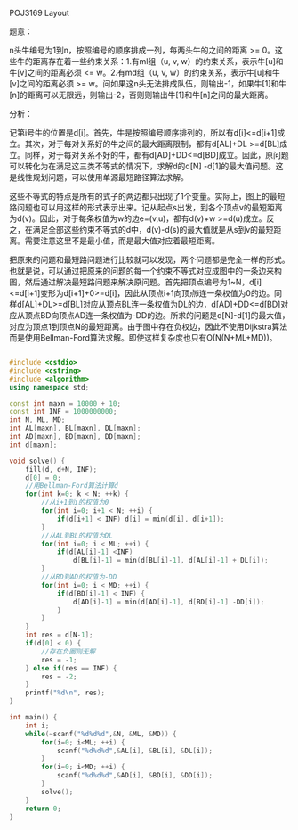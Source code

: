 POJ3169 Layout

题意：

n头牛编号为1到n，按照编号的顺序排成一列，每两头牛的之间的距离 >= 0。这些牛的距离存在着一些约束关系：1.有ml组（u, v, w）的约束关系，表示牛[u]和牛[v]之间的距离必须 <= w。2.有md组（u, v, w）的约束关系，表示牛[u]和牛[v]之间的距离必须 >= w。问如果这n头无法排成队伍，则输出-1，如果牛[1]和牛[n]的距离可以无限远，则输出-2，否则则输出牛[1]和牛[n]之间的最大距离。

分析：

记第i号牛的位置是d[i]。首先，牛是按照编号顺序排列的，所以有d[i]<=d[i+1]成立。其次，对于每对关系好的牛之间的最大距离限制，都有d[AL]+DL >=d[BL]成立。同样，对于每对关系不好的牛，都有d[AD]+DD<=d[BD]成立。因此，原问题可以转化为在满足这三类不等式的情况下，求解d的d[N] -d[1]的最大值问题。这是线性规划问题，可以使用单源最短路径算法求解。

这些不等式的特点是所有的式子的两边都只出现了1个变量。实际上，图上的最短路问题也可以用这样的形式表示出来。记从起点s出发，到各个顶点v的最短距离为d(v)。因此，对于每条权值为w的边e=(v,u)，都有d(v)+w >=d(u)成立。反之，在满足全部这些约束不等式的d中，d(v)-d(s)的最大值就是从s到v的最短距离。需要注意这里不是最小值，而是最大值对应着最短距离。

把原来的问题和最短路问题进行比较就可以发现，两个问题都是完全一样的形式。也就是说，可以通过把原来的问题的每一个约束不等式对应成图中的一条边来构图，然后通过解决最短路问题来解决原问题。首先把顶点编号为1~N，d[i]<=d[i+1]变形为d[i+1]+0>=d[i]，因此从顶点i+1向顶点i连一条权值为0的边。同样d[AL]+DL>=d[BL]对应从顶点BL连一条权值为DL的边，d[AD]+DD<=d[BD]对应从顶点BD向顶点AD连一条权值为-DD的边。所求的问题是d[N]-d[1]的最大值，对应为顶点1到顶点N的最短距离。由于图中存在负权边，因此不使用Dijkstra算法而是使用Bellman-Ford算法求解。即使这样复杂度也只有O(N(N+ML+MD))。

```C++

#include <cstdio>
#include <cstring>
#include <algorithm>
using namespace std;

const int maxn = 10000 + 10;
const int INF = 1000000000;
int N, ML, MD;
int AL[maxn], BL[maxn], DL[maxn];
int AD[maxn], BD[maxn], DD[maxn];
int d[maxn];

void solve() {
    fill(d, d+N, INF);
    d[0] = 0;
    //用Bellman-Ford算法计算d
    for(int k=0; k < N; ++k) {
        //从i+1到i的权值为0
        for(int i=0; i+1 < N; ++i) {
            if(d[i+1] < INF) d[i] = min(d[i], d[i+1]);
        }
        //从AL到BL的权值为DL
        for(int i=0; i < ML; ++i) {
            if(d[AL[i]-1] <INF)
                d[BL[i]-1] = min(d[BL[i]-1], d[AL[i]-1] + DL[i]);
        }
        //从BD到AD的权值为-DD
        for(int i=0; i < MD; ++i) {
            if(d[BD[i]-1] < INF) {
                d[AD[i]-1] = min(d[AD[i]-1], d[BD[i]-1] -DD[i]);
            }
        }
    }
    int res = d[N-1];
    if(d[0] < 0) {
        //存在负圈则无解
        res = -1;
    } else if(res == INF) {
        res = -2;
    }
    printf("%d\n", res);
}

int main() {
    int i;
    while(~scanf("%d%d%d",&N, &ML, &MD)) {
        for(i=0; i<ML; ++i) {
            scanf("%d%d%d",&AL[i], &BL[i], &DL[i]);
        }
        for(i=0; i<MD; ++i) {
            scanf("%d%d%d",&AD[i], &BD[i], &DD[i]);
        }
        solve();
    }
    return 0;
}
```